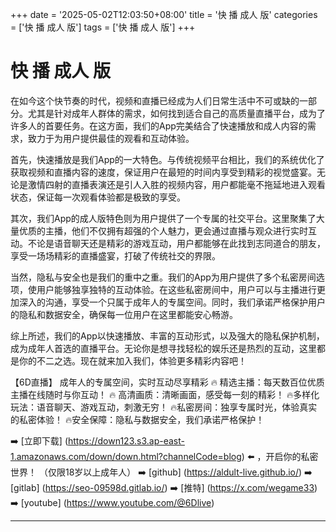 +++
date = '2025-05-02T12:03:50+08:00'
title = '快 播 成人 版'
categories = ['快 播 成人 版']
tags = ['快 播 成人 版']
+++

# 快 播 成人 版

在如今这个快节奏的时代，视频和直播已经成为人们日常生活中不可或缺的一部分。尤其是针对成年人群体的需求，如何找到适合自己的高质量直播平台，成为了许多人的首要任务。在这方面，我们的App完美结合了快速播放和成人内容的需求，致力于为用户提供最佳的观看和互动体验。

首先，快速播放是我们App的一大特色。与传统视频平台相比，我们的系统优化了获取视频和直播内容的速度，保证用户在最短的时间内享受到精彩的视觉盛宴。无论是激情四射的直播表演还是引人入胜的视频内容，用户都能毫不拖延地进入观看状态，保证每一次观看体验都是极致的享受。

其次，我们App的成人版特色则为用户提供了一个专属的社交平台。这里聚集了大量优质的主播，他们不仅拥有超强的个人魅力，更会通过直播与观众进行实时互动。不论是语音聊天还是精彩的游戏互动，用户都能够在此找到志同道合的朋友，享受一场场精彩的直播盛宴，打破了传统社交的界限。

当然，隐私与安全也是我们的重中之重。我们的App为用户提供了多个私密房间选项，使用户能够独享独特的互动体验。在这些私密房间中，用户可以与主播进行更加深入的沟通，享受一个只属于成年人的专属空间。同时，我们承诺严格保护用户的隐私和数据安全，确保每一位用户在这里都能安心畅游。

综上所述，我们的App以快速播放、丰富的互动形式，以及强大的隐私保护机制，成为成年人首选的直播平台。无论你是想寻找轻松的娱乐还是热烈的互动，这里都是你的不二之选。现在就来加入我们，体验更多精彩内容吧！

【6D直播】
成年人的专属空间，实时互动尽享精彩
🔥 精选主播：每天数百位优质主播在线随时与你互动！
🔥 高清画质：清晰画面，感受每一刻的精彩！
🔥多样化玩法：语音聊天、游戏互动，刺激无穷！
🔥私密房间：独享专属时光，体验真实的私密体验！
🔥安全保障：隐私与数据安全，我们承诺严格保护！

➡️ [立即下载] (https://down123.s3.ap-east-1.amazonaws.com/down/down.html?channelCode=blog) ⬅️ ，开启你的私密世界！
（仅限18岁以上成年人）
➡️ [github] (https://aldult-live.github.io/)
➡️ [gitlab] (https://seo-09598d.gitlab.io/)
➡️ [推特] (https://x.com/wegame33)
➡️ [youtube] (https://www.youtube.com/@6Dlive)

---
